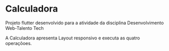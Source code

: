 # Calculadora

Projeto flutter desenvolvido para a atividade da disciplina Desenvolvimento Web-Talento Tech

A Calculadora apresenta Layout responsivo e executa as quatro operaçõoes.
